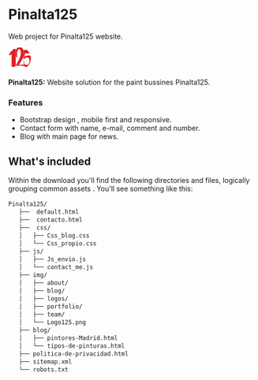 # Pinalta125
Web project for Pinalta125 website.

![](img/Logo125B_re.png)

**Pinalta125:** Website solution for the paint bussines Pinalta125.

### Features

- Bootstrap design , mobile first and responsive.
- Contact form with name, e-mail, comment and number.
- Blog with main page for news.

## What's included

Within the download you'll find the following directories and files, logically grouping common assets . You'll see something like this:

```text
Pinalta125/
   ├──  default.html
   ├──  contacto.html
   ├──  css/
   │   ├── Css_blog.css  
   │   └── Css_propio.css
   ├── js/
   │   ├── Js_envio.js
   │   └── contact_me.js
   ├── img/
   │   ├── about/
   │   ├── blog/
   │   ├── logos/
   │   ├── portfolio/
   │   ├── team/
   │   └── Logo125.png
   ├── blog/
   │   ├── pintores-Madrid.html
   │   └── tipos-de-pinturas.html
   ├── politica-de-privacidad.html
   ├── sitemap.xml
   └── robots.txt
      
```
